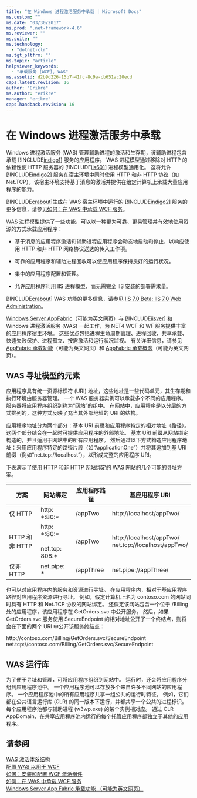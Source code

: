 ```yaml
---
title: "在 Windows 进程激活服务中承载 | Microsoft Docs"
ms.custom: ""
ms.date: "03/30/2017"
ms.prod: ".net-framework-4.6"
ms.reviewer: ""
ms.suite: ""
ms.technology: 
  - "dotnet-clr"
ms.tgt_pltfrm: ""
ms.topic: "article"
helpviewer_keywords: 
  - "承载服务 [WCF], WAS"
ms.assetid: d2b9d226-15b7-41fc-8c9a-cb651ac20ecd
caps.latest.revision: 16
author: "Erikre"
ms.author: "erikre"
manager: "erikre"
caps.handback.revision: 16
---
```

# 在 Windows 进程激活服务中承载
Windows 进程激活服务 \(WAS\) 管理辅助进程的激活和生存期，该辅助进程包含承载 [!INCLUDE[indigo1](../../../../includes/indigo1-md.md)] 服务的应用程序。  WAS 进程模型通过移除对 HTTP 的依赖性使 HTTP 服务器的 [!INCLUDE[iis601](../../../../includes/iis601-md.md)] 进程模型通用化。  这将允许 [!INCLUDE[indigo2](../../../../includes/indigo2-md.md)] 服务在宿主环境中同时使用 HTTP 和非 HTTP 协议（如 Net.TCP），该宿主环境支持基于消息的激活并提供在给定计算机上承载大量应用程序的能力。  
  
 [!INCLUDE[crabout](../../../../includes/crabout-md.md)]生成在 WAS 宿主环境中运行的 [!INCLUDE[indigo2](../../../../includes/indigo2-md.md)] 服务的更多信息，请参见[如何：在 WAS 中承载 WCF 服务](../../../../docs/framework/wcf/feature-details/how-to-host-a-wcf-service-in-was.md)。  
  
 WAS 进程模型提供了一些功能，可以以一种更为可靠、更易管理并有效地使用资源的方式承载应用程序：  
  
-   基于消息的应用程序激活和辅助进程应用程序会动态地启动和停止，以响应使用 HTTP 和非 HTTP 网络协议送达的传入工作项。  
  
-   可靠的应用程序和辅助进程回收可以使应用程序保持良好的运行状况。  
  
-   集中的应用程序配置和管理。  
  
-   允许应用程序利用 IIS 进程模型，而无需完全 IIS 安装的部署需求量。  
  
 [!INCLUDE[crabout](../../../../includes/crabout-md.md)] WAS 功能的更多信息，请参见 [IIS 7.0 Beta: IIS 7.0 Web Administration](../../../../docs/framework/wcf/feature-details/hosting-in-windows-process-activation-service.md)。  
  
 [Windows Server AppFabric](http://go.microsoft.com/fwlink/?LinkId=196496)（可能为英文网页）与 [!INCLUDE[iisver](../../../../includes/iisver-md.md)] 和 Windows 进程激活服务 \(WAS\) 一起工作，为 NET4 WCF 和 WF 服务提供丰富的应用程序宿主环境。  这些优点包括进程生命周期管理、进程回收、共享承载、快速失败保护、进程孤立、按需激活和运行状况监视。  有关详细信息，请参见 [AppFabric 承载功能](http://go.microsoft.com/fwlink/?LinkId=196494)（可能为英文网页）和 [AppFabric 承载概念](http://go.microsoft.com/fwlink/?LinkId=196495)（可能为英文网页）。  
  
## WAS 寻址模型的元素  
 应用程序具有统一资源标识符 \(URI\) 地址，这些地址是一些代码单元，其生存期和执行环境由服务器管理。  一个 WAS 服务器实例可以承载多个不同的应用程序。  服务器将应用程序组织到称为“网站”的组中。  在网站中，应用程序是以分层的方式排列的，这种方式反映了充当其外部地址的 URI 的结构。  
  
 应用程序地址分为两个部分：基本 URI 前缀和应用程序特定的相对地址（路径）。这两个部分结合在一起时可提供应用程序的外部地址。  基本 URI 前缀从网站绑定构造的，并且适用于网站中的所有应用程序。  然后通过以下方式构造应用程序地址：采用应用程序特定的路径片段（如“\/applicationOne”）并将其追加到基 URI 前缀（例如“net.tcp:\/\/localhost”），以形成完整的应用程序 URI。  
  
 下表演示了使用 HTTP 和非 HTTP 网站绑定的 WAS 网站的几个可能的寻址方案。  
  
|方案|网站绑定|应用程序路径|基应用程序 URI|  
|--------|----------|------------|---------------|  
|仅 HTTP|http: \*:80:\*|\/appTwo|http:\/\/localhost\/appTwo\/|  
|HTTP 和非 HTTP|http: \*:80:\*<br /><br /> net.tcp: 808:\*|\/appTwo|http:\/\/localhost\/appTwo\/                 <br /> net.tcp:\/\/localhost\/appTwo\/|  
|仅非 HTTP|net.pipe: \*|\/appThree|net.pipe:\/\/appThree\/|  
  
 也可以对应用程序内的服务和资源进行寻址。  在应用程序内，相对于基应用程序路径对应用程序资源进行寻址。  例如，假定计算机上名为 contoso.com 的网站同时具有 HTTP 和 Net.TCP 协议的网站绑定。  还假定该网站包含一个位于 \/Billing 处的应用程序，该应用程序在 GetOrders.svc 中公开服务。  然后，如果 GetOrders.svc 服务使用 SecureEndpoint 的相对地址公开了一个终结点，则将会在下面的两个 URI 中公开该服务终结点：  
  
 http:\/\/contoso.com\/Billing\/GetOrders.svc\/SecureEndpoint           
 net.tcp:\/\/contoso.com\/Billing\/GetOrders.svc\/SecureEndpoint  
  
## WAS 运行库  
 为了便于寻址和管理，可将应用程序组织到网站中。  运行时，还会将应用程序分组到应用程序池中。  一个应用程序池可以存放多个来自许多不同网站的应用程序。  一个应用程序池中的所有应用程序共享一组公共的运行时特征。  例如，它们都在公共语言运行库 \(CLR\) 的同一版本下运行，并都共享一个公共的进程标识。  每个应用程序池都与辅助进程 \(w3wp.exe\) 的某个实例相对应。  通过 CLR AppDomain，在共享应用程序池内运行的每个托管应用程序都独立于其他的应用程序。  
  
## 请参阅  
 [WAS 激活体系结构](../../../../docs/framework/wcf/feature-details/was-activation-architecture.md)   
 [配置 WAS 以用于 WCF](../../../../docs/framework/wcf/feature-details/configuring-the-wpa--service-for-use-with-wcf.md)   
 [如何：安装和配置 WCF 激活组件](../../../../docs/framework/wcf/feature-details/how-to-install-and-configure-wcf-activation-components.md)   
 [如何：在 WAS 中承载 WCF 服务](../../../../docs/framework/wcf/feature-details/how-to-host-a-wcf-service-in-was.md)   
 [Windows Server App Fabric 承载功能 （可能为英文网页）](http://go.microsoft.com/fwlink/?LinkId=201276)